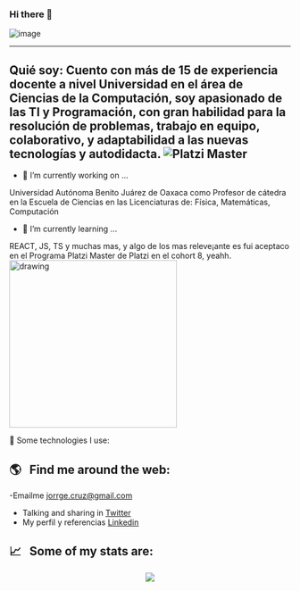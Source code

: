 ### Hi there 👋
![image](https://user-images.githubusercontent.com/68938473/137610020-3ada9bf1-d9fe-4f7d-9568-2a8af1a19a67.png)

---
Quié soy:
Cuento con más de 15 de experiencia docente a nivel Universidad en el área de Ciencias de la Computación, soy apasionado de las TI y Programación, con gran habilidad para la resolución de problemas, trabajo en equipo, colaborativo, y adaptabilidad a las nuevas tecnologías y autodidacta.
![Platzi Master](https://img.shields.io/badge/Platzi%20Master-C8-95ca3e)
---
- 🔭 I’m currently working on ...

Universidad Autónoma Benito Juárez de Oaxaca como Profesor de cátedra en la Escuela de Ciencias en las Licenciaturas de: Física, Matemáticas, Computación
- 🌱 I’m currently learning ...

REACT, JS, TS y muchas mas, y algo de los mas releve¡ante  es fui aceptaco en el Programa Platzi Master de Platzi en el cohort 8, yeahh.
<img src="https://user-images.githubusercontent.com/68938473/137610158-8cceace0-5128-4ab5-a79c-33168ce99c15.png" alt="drawing" width="300"/>


🎯   Some technologies I use:


## 🌎 &nbsp;&nbsp;Find me around the web:
-Emailme jorrge.cruz@gmail.com
- Talking and sharing in <a href="#">Twitter</a>
- My perfil y referencias <a href="www.linkedin.com/in/jorrgecruz">Linkedin</a>

## 📈 &nbsp;&nbsp;Some of my stats are:
<p align="center">
  <img align="" src="https://github-readme-stats.vercel.app/api?username=jorrgecruz&theme=buefy&show_icons=true&hide=contribs" />
</p>
<!--
![image](https://user-images.githubusercontent.com/68938473/137610158-8cceace0-5128-4ab5-a79c-33168ce99c15.png =300x250)
<p align="center">
  <img align="" src="https://visitor-badge.laobi.icu/badge?page_id=alexcamachogz.alexcamachogz" />
</p>

**jorrgeCruz/jorrgeCruz** is a ✨ _special_ ✨ repository because its `README.md` (this file) appears on your GitHub profile.

Here are some ideas to get you started:

- 🔭 I’m currently working on ...
- 🌱 I’m currently learning ...
- 👯 I’m looking to collaborate on ...
- 🤔 I’m looking for help with ...
- 💬 Ask me about ...
- 📫 How to reach me: ...
- 😄 Pronouns: ...
- ⚡ Fun fact: ...
-->
